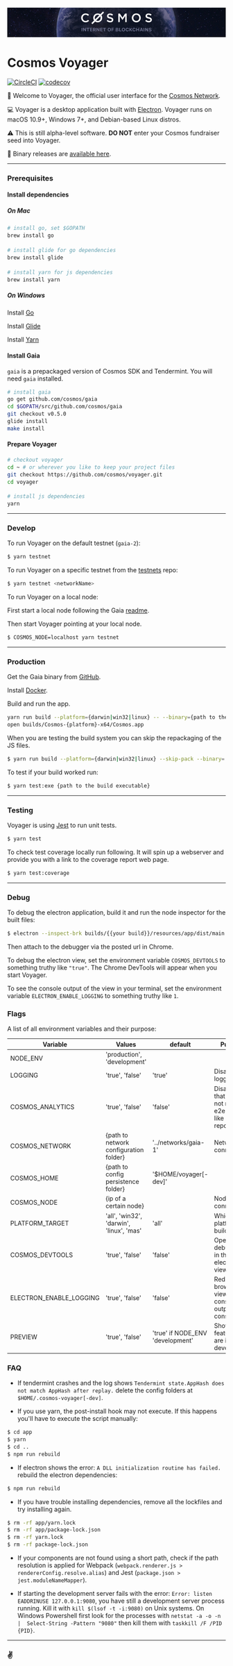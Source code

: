 ![the cosmos network](cosmos-github.jpg)

# Cosmos Voyager

[![CircleCI](https://circleci.com/gh/cosmos/voyager.svg?style=svg)](https://circleci.com/gh/cosmos/voyager)
[![codecov](https://codecov.io/gh/cosmos/voyager/branch/develop/graph/badge.svg)](https://codecov.io/gh/cosmos/voyager)

👋 Welcome to Voyager, the official user interface for the [Cosmos Network](https://cosmos.network/).

💻 Voyager is a desktop application built with [Electron](https://github.com/electron/electron). Voyager runs on macOS 10.9+, Windows 7+, and Debian-based Linux distros.

⚠️ This is still alpha-level software. __DO NOT__ enter your Cosmos fundraiser seed into Voyager.

🎉 Binary releases are [available here](https://github.com/cosmos/voyager/releases).

---

### Prerequisites
#### Install dependencies
##### On Mac
```bash
# install go, set $GOPATH
brew install go

# install glide for go dependencies
brew install glide

# install yarn for js dependencies
brew install yarn
```

##### On Windows

Install [Go](https://golang.org/dl/)

Install [Glide](https://github.com/Masterminds/glide/releases)

Install [Yarn](https://yarnpkg.com/lang/en/docs/install/#windows)

#### Install Gaia

`gaia` is a prepackaged version of Cosmos SDK and Tendermint. You will need `gaia` installed.

```bash
# install gaia
go get github.com/cosmos/gaia
cd $GOPATH/src/github.com/cosmos/gaia
git checkout v0.5.0
glide install
make install
```

#### Prepare Voyager

```bash
# checkout voyager
cd ~ # or wherever you like to keep your project files
git checkout https://github.com/cosmos/voyager.git
cd voyager

# install js dependencies
yarn
```

---

### Develop

To run Voyager on the default testnet (`gaia-2`):
```bash
$ yarn testnet
```

To run Voyager on a specific testnet from the [testnets](https://github.com/tendermint/testnets) repo:
```bash
$ yarn testnet <networkName>
```

To run Voyager on a local node:
<!-- This way would be desired but local nodes apparently do not work (do not produce blocks)```bash
# First start a local node using the the configuration provided in Voyager.
$ gaia node start --home=./app/networks/local
# Then start Voyager connecting to your local node.
$ yarn testnet local
``` -->
First start a local node following the Gaia [readme](https://github.com/cosmos/gaia).

Then start Voyager pointing at your local node.
```bash
$ COSMOS_NODE=localhost yarn testnet
```

---

### Production
Get the Gaia binary from [GitHub](`https://github.com/cosmos/gaia/releases`).

Install [Docker](https://docs.docker.com/get-started/).

Build and run the app.
```bash
yarn run build --platform={darwin|win32|linux} -- --binary={path to the gaia binary}
open builds/Cosmos-{platform}-x64/Cosmos.app
```

When you are testing the build system you can skip the repackaging of the JS files.
```bash
$ yarn run build --platform={darwin|win32|linux} --skip-pack --binary=...
```

To test if your build worked run:
```bash
$ yarn test:exe {path to the build executable}
```

---

### Testing

Voyager is using [Jest](https://facebook.github.io/jest) to run unit tests.

```bash
$ yarn test
```

To check test coverage locally run following. It will spin up a webserver and provide you with a link to the coverage report web page.

```bash
$ yarn test:coverage
```

---

### Debug

To debug the electron application, build it and run the node inspector for the built files:

```bash
$ electron --inspect-brk builds/{{your build}}/resources/app/dist/main.js
```

Then attach to the debugger via the posted url in Chrome.

To debug the electron view, set the environment variable `COSMOS_DEVTOOLS` to something truthy like `"true"`. The Chrome DevTools will appear when you start Voyager.

To see the console output of the view in your terminal, set the environment variable `ELECTRON_ENABLE_LOGGING` to something truthy like `1`.

### Flags

A list of all environment variables and their purpose:

|Variable|Values|default|Purpose|
|--|--|--|--|
|NODE_ENV|'production', 'development'|||
|LOGGING|'true', 'false'|'true'|Disable logging|
|COSMOS_ANALYTICS|'true', 'false'|'false'|Disable code that should not run in e2e tests, like crash reporting|
|COSMOS_NETWORK|{path to network configuration folder}|'../networks/gaia-1'|Network to connect to|
|COSMOS_HOME|{path to config persistence folder}|'$HOME/voyager[-dev]'||
|COSMOS_NODE|{ip of a certain node}||Node to connect to|
|PLATFORM_TARGET|'all', 'win32', 'darwin', 'linux', 'mas'|'all'|Which platform to build for|
|COSMOS_DEVTOOLS|'true', 'false'|'false'|Open the debug panel in the electron view|
|ELECTRON_ENABLE_LOGGING|'true', 'false'|'false'|Redirect the browser view console output to the console|
|PREVIEW|'true', 'false'|'true' if NODE_ENV 'development'|Show/Hide features that are in development|


### FAQ

- If tendermint crashes and the log shows `Tendermint state.AppHash does not match AppHash after replay.` delete the config folders at `$HOME/.cosmos-voyager[-dev]`.

- If you use yarn, the post-install hook may not execute. If this happens you'll have to execute the script manually:
```bash
$ cd app
$ yarn
$ cd ..
$ npm run rebuild
```

- If electron shows the error: `A DLL initialization routine has failed.` rebuild the electron dependencies:
```bash
$ npm run rebuild
```

- If you have trouble installing dependencies, remove all the lockfiles and try installing again.
```bash
$ rm -rf app/yarn.lock
$ rm -rf app/package-lock.json
$ rm -rf yarn.lock
$ rm -rf package-lock.json
```

- If your components are not found using a short path, check if the path resolution is applied for Webpack (`webpack.renderer.js > rendererConfig.resolve.alias`) and Jest (`package.json > jest.moduleNameMapper`).

- If starting the development server fails with the error: `Error: listen EADDRINUSE 127.0.0.1:9080`, you have still a development server process running. Kill it with `kill $(lsof -t -i:9080)` on Unix systems. On Windows Powershell first look for the processes with `netstat -a -o -n |  Select-String -Pattern "9080"` then kill them with `taskkill /F /PID {PID}`.

---

### ✌️
